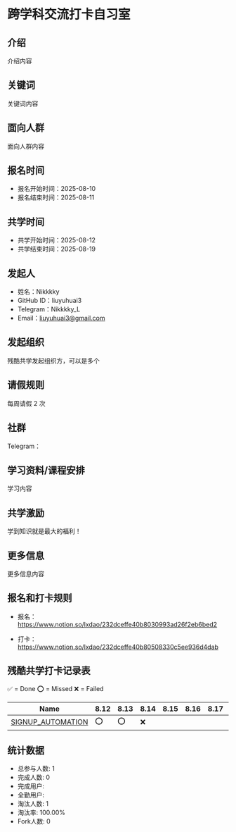 # 跨学科交流打卡自习室

## 介绍

介绍内容

## 关键词

关键词内容

## 面向人群

面向人群内容

## 报名时间

- 报名开始时间：2025-08-10
- 报名结束时间：2025-08-11

## 共学时间

- 共学开始时间：2025-08-12
- 共学结束时间：2025-08-19

## 发起人

- 姓名：Nikkkky
- GitHub ID：liuyuhuai3
- Telegram：Nikkkky_L
- Email：liuyuhuai3@gmail.com

## 发起组织

残酷共学发起组织方，可以是多个

## 请假规则

每周请假 2 次

## 社群

Telegram：

## 学习资料/课程安排

学习内容

## 共学激励

学到知识就是最大的福利！

## 更多信息

更多信息内容

## 报名和打卡规则

- 报名：https://www.notion.so/lxdao/232dceffe40b8030993ad26f2eb6bed2

- 打卡：https://www.notion.so/lxdao/232dceffe40b80508330c5ee936d4dab

## 残酷共学打卡记录表

✅ = Done ⭕️ = Missed ❌ = Failed

<!-- START_COMMIT_TABLE -->
| Name | 8.12 | 8.13 | 8.14 | 8.15 | 8.16 | 8.17 | 8.18 | 8.19 |
| ------------- | ---- | ---- | ---- | ---- | ---- | ---- | ---- | ---- |
| [SIGNUP_AUTOMATION](https://github.com/IntensiveCoLearning/CrossLab/blob/main/SIGNUP_AUTOMATION.md) | ⭕️ | ⭕️ | ❌ | | | | | |
<!-- END_COMMIT_TABLE -->















<!-- STATISTICALDATA_START -->
## 统计数据

- 总参与人数: 1
- 完成人数: 0
- 完成用户: 
- 全勤用户: 
- 淘汰人数: 1
- 淘汰率: 100.00%
- Fork人数: 0
<!-- STATISTICALDATA_END -->
